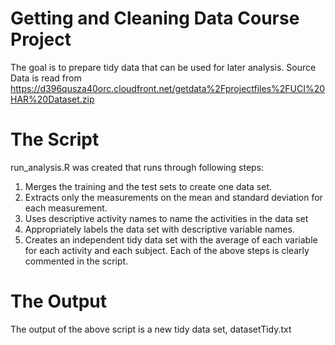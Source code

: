 # Getting and Cleaning Data Course Project

The goal is to prepare tidy data that can be used for later analysis.
Source Data is read from https://d396qusza40orc.cloudfront.net/getdata%2Fprojectfiles%2FUCI%20HAR%20Dataset.zip 

# The Script
run_analysis.R was created that runs through following steps:
1. Merges the training and the test sets to create one data set.
2. Extracts only the measurements on the mean and standard deviation for each measurement. 
3. Uses descriptive activity names to name the activities in the data set
4. Appropriately labels the data set with descriptive variable names. 
5. Creates an independent tidy data set with the average of each variable for each activity and each subject.
Each of the above steps is clearly commented in the script.

# The Output
The output of the above script is a new tidy data set, datasetTidy.txt
